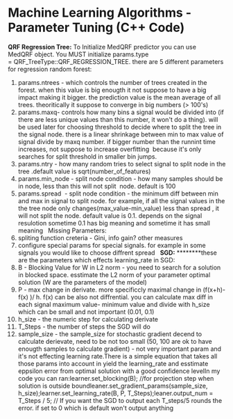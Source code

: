 # Machine Learning Algorithms - Parameter Tuning (C++ Code)
****QRF Regression Tree:****
To Initialize MedQRF predictor you can use MedQRF object. You MUST initialize params.type = QRF_TreeType::QRF_REGRESSION_TREE.
there are 5 different parameters for regression random forest:
1. params.ntrees - which controls the number of trees created in the forest. when this value is big enougth it not suppose to have a big impact making it bigger. the prediction value is the mean average of all trees. theoritically it suppose to converge in big numbers (> 100's)
2. params.maxq- controls how many bins a signal would be divided into (if there are less unique values than this number, it won't do a thing). will be used later for choosing threshold to decide where to split the tree in the signal node. there is a linear shrinkage between min to max value of signal divide by maxq number. if bigger number than the runnint time increases, not suppose to increase overfitting  because it's only searches for split threshold in smaller bin jumps.
3. params.ntry - how many random tries to select signal to split node in the tree .default value is sqrt(number_of_features)
4. params.min_node - split node condition - how many samples should be in node, less than this will not split  node. default is 100
5. params.spread  - split node condition - the minimum diff between min and max in signal to split node. for example, if all the signal values in the the tree node only changes(max_value-min_value) less than spread , it will not split the node. default value is 0.1. depends on the signal resulotion sometime 0.1 has big meaning and sometime it has small meaning
 
Missing Parameters:
1. spliting function creteria - Gini, info gain? other measures
2. configure special params for special signals. for example in some signals you would like to choose diffrent spread
 
****SGD:****
********these are the parameters which effects learning_rate in SGD:
1. B - Blocking Value for W in L2 norm - you need to search for a solution in blocked space. esstimate the L2 norm of your parameter optimal solution (W are the parameters of the model)
2. P - max change in derivate. more specificcly maximal change in (f(x+h)-f(x) )/ h. f(x) can be also not diffrential. you can calculate max diff in each signal maximum value- minimum value and divide with h_size which can be small and not important (0.01, 0.1)
3. h_size - the numeric step for calculating derivate
4. T_Steps - the number of steps the SGD will do
5. sample_size - the sample_size for stochastic gradient decend to calculate derievate, need to be not too small (50, 100 are ok to have enougth samples to calculate gradient) - not very important param and it's not effecting learning rate.There is a simple equation that takes all those params into account in yield the learning_rate and esstimate eppsilon error from optimal solution with a good confidence levelIn my code you can ran:learner.set_blocking(B); //for projection step when solution is outside boundleaner.set_gradient_params(sample_size, h_size);learner.set_learning_rate(B, P, T_Steps);leaner.output_num = T_Steps / 5; // If you want the SGD to output each T_steps/5 rounds the error. if set to 0 which is default won't output anything
